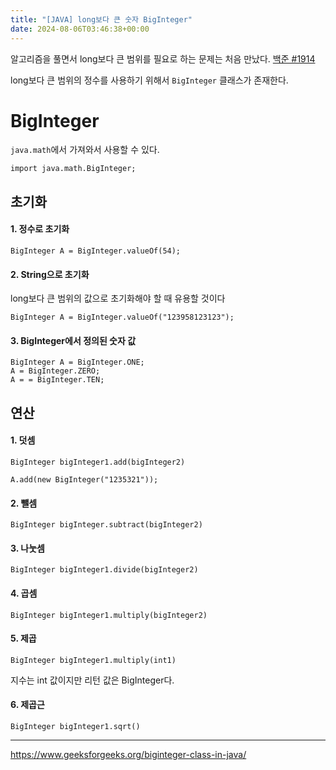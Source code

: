 ```yaml
---
title: "[JAVA] long보다 큰 숫자 BigInteger"
date: 2024-08-06T03:46:38+00:00
---
```


<p>알고리즘을 풀면서 long보다 큰 범위를 필요로 하는 문제는 처음 만났다.  <a href="https://www.acmicpc.net/problem/1914">백준 #1914</a></p>
<p>long보다 큰 범위의 정수를 사용하기 위해서 <code>BigInteger</code> 클래스가 존재한다.</p>
<h1 id="biginteger">BigInteger</h1>
<p><code>java.math</code>에서 가져와서 사용할 수 있다.</p>
<pre><code class="language-java">import java.math.BigInteger;</code></pre>
<h2 id="초기화">초기화</h2>
<h4 id="1-정수로-초기화">1. 정수로 초기화</h4>
<pre><code class="language-java">BigInteger A = BigInteger.valueOf(54);</code></pre>
<h4 id="2-string으로-초기화">2. String으로 초기화</h4>
<p>long보다 큰 범위의 값으로 초기화해야 할 때 유용할 것이다</p>
<pre><code class="language-java">BigInteger A = BigInteger.valueOf(&quot;123958123123&quot;);</code></pre>
<h4 id="3-biginteger에서-정의된-숫자-값">3. BigInteger에서 정의된 숫자 값</h4>
<pre><code class="language-java">BigInteger A = BigInteger.ONE;
A = BigInteger.ZERO;
A = = BigInteger.TEN;</code></pre>
<h2 id="연산">연산</h2>
<h4 id="1-덧셈">1. 덧셈</h4>
<p><code>BigInteger bigInteger1.add(bigInteger2)</code></p>
<pre><code class="language-java">A.add(new BigInteger(&quot;1235321&quot;));</code></pre>
<h4 id="2-뺄셈">2. 뺄셈</h4>
<p><code>BigInteger bigInteger.subtract(bigInteger2)</code></p>
<h4 id="3-나눗셈">3. 나눗셈</h4>
<p><code>BigInteger bigInteger1.divide(bigInteger2)</code></p>
<h4 id="4-곱셈">4. 곱셈</h4>
<p><code>BigInteger bigInteger1.multiply(bigInteger2)</code></p>
<h4 id="5-제곱">5. 제곱</h4>
<p><code>BigInteger bigInteger1.multiply(int1)</code></p>
<p>지수는 int 값이지만 리턴 값은 BigInteger다.</p>
<h4 id="6-제곱근">6. 제곱근</h4>
<p><code>BigInteger bigInteger1.sqrt()</code></p>
<hr />
<p><a href="https://www.geeksforgeeks.org/biginteger-class-in-java/">https://www.geeksforgeeks.org/biginteger-class-in-java/</a></p>